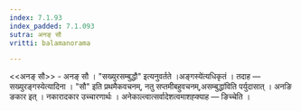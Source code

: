 ```yaml
---
index: 7.1.93
index_padded: 7.1.093
sutra: अनङ् सौ
vritti: balamanorama

---
```

<<अनङ् सौ>> - अनङ् सौ । "सख्युरसम्बुद्धौ" इत्यनुवर्तते ।अङ्गस्ये॑त्यधिकृतं । तदाह — सख्युरङ्गस्येत्यादिना । "सौ" इति प्रथमैकवचनम्, नतु सप्तमीबहुवचनम्,असम्बुद्धा॑विति पर्युदासात् । अनङि ङकार इत् । नकारादकार उच्चारणार्थः । अनेकाल्त्वात्सर्वादेशत्वमाशह्क्याह — ङिच्चेति । 